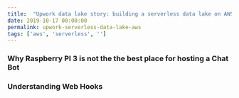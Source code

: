 ```yaml
---
title:  "Upwork data lake story: building a serverless data lake on AWS"
date: 2019-10-17 00:00:00
permalink: upwork-serverless-data-lake-aws
tags: ['aws', 'serverless', '']
---
```



### <a href="#why" name="why"><i class="fa fa-link anchor" aria-hidden="true"></i></a> Why Raspberry PI 3 is not the the best place for hosting a Chat Bot


### <a href="#understandingwebhooks" name="understandingwebhooks"><i class="fa fa-link anchor" aria-hidden="true"></i></a> Understanding Web Hooks